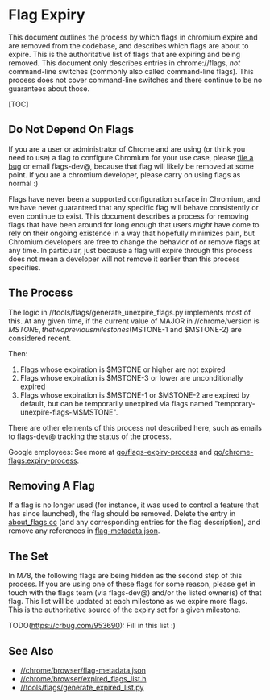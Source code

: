 # Flag Expiry

This document outlines the process by which flags in chromium expire and are
removed from the codebase, and describes which flags are about to expire. This
is the authoritative list of flags that are expiring and being removed. This
document only describes entries in chrome://flags, *not* command-line switches
(commonly also called command-line flags). This process does not cover
command-line switches and there continue to be no guarantees about those.

[TOC]

## Do Not Depend On Flags

If you are a user or administrator of Chrome and are using (or think you need to
use) a flag to configure Chromium for your use case, please [file a bug] or
email flags-dev@, because that flag will likely be removed at some point. If you
are a chromium developer, please carry on using flags as normal :)

Flags have never been a supported configuration surface in Chromium, and we have
never guaranteed that any specific flag will behave consistently or even
continue to exist. This document describes a process for removing flags that
have been around for long enough that users *might* have come to rely on their
ongoing existence in a way that hopefully minimizes pain, but Chromium
developers are free to change the behavior of or remove flags at any time. In
particular, just because a flag will expire through this process does not mean a
developer will not remove it earlier than this process specifies.

## The Process

The logic in //tools/flags/generate_unexpire_flags.py implements most of this.
At any given time, if the current value of MAJOR in //chrome/version is $MSTONE,
the two previous milestones ($MSTONE-1 and $MSTONE-2) are considered recent.

Then:
1) Flags whose expiration is $MSTONE or higher are not expired
2) Flags whose expiration is $MSTONE-3 or lower are unconditionally expired
3) Flags whose expiration is $MSTONE-1 or $MSTONE-2 are expired by default, but
   can be temporarily unexpired via flags named
   "temporary-unexpire-flags-M$MSTONE".

There are other elements of this process not described here, such as emails to
flags-dev@ tracking the status of the process.

Google employees: See more at
[go/flags-expiry-process](http://goto.google.com/flags-expiry-process) and
[go/chrome-flags:expiry-process](http://goto.google.com/chrome-flags:expiry-process).

## Removing A Flag
If a flag is no longer used (for instance, it was used to control a feature
that has since launched), the flag should be removed. Delete the entry in
[about\_flags.cc](/chrome/browser/about_flags.cc) (and any corresponding entries
for the flag description), and remove any references in
[flag-metadata.json](/chrome/browser/flag-metadata.json).

## The Set

In M78, the following flags are being hidden as the second step of this process.
If you are using one of these flags for some reason, please get in touch with
the flags team (via flags-dev@) and/or the listed owner(s) of that flag. This
list will be updated at each milestone as we expire more flags. This is the
authoritative source of the expiry set for a given milestone.

TODO(https://crbug.com/953690): Fill in this list :)

## See Also

* [//chrome/browser/flag-metadata.json](../chrome/browser/flag-metadata.json)
* [//chrome/browser/expired_flags_list.h](../chrome/browser/expired_flags_list.h)
* [//tools/flags/generate_expired_list.py](../tools/flags/generate_expired_list.py)

[file a bug]: https://new.crbug.com
